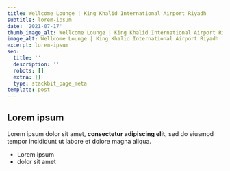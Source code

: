 ```yaml
---
title: Wellcome Lounge | King Khalid International Airport Riyadh
subtitle: lorem-ipsum
date: '2021-07-17'
thumb_image_alt: Wellcome Lounge | King Khalid International Airport Riyadh
image_alt: Wellcome Lounge | King Khalid International Airport Riyadh
excerpt: lorem-ipsum
seo:
  title: ''
  description: ''
  robots: []
  extra: []
  type: stackbit_page_meta
template: post
---
```

## Lorem ipsum

Lorem ipsum dolor sit amet, **consectetur adipiscing elit**, sed do eiusmod tempor incididunt ut labore et dolore magna aliqua.

- Lorem ipsum
- dolor sit amet